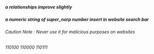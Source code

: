 ##### a relationships improve slightly #####
##### a numeric string of super_norp number insert in website search bar #####
###### Caution Note :  Never use it for malicious purposes on websites ######
###### 110100 110000 110111 ######
